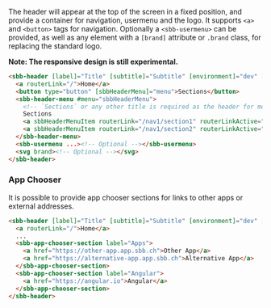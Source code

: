 The header will appear at the top of the screen in a fixed position, and provide a container
for navigation, usermenu and the logo.
It supports `<a>` and `<button>` tags for navigation. Optionally a `<sbb-usermenu>` can be
provided, as well as any element with a `[brand]` attribute or `.brand` class, for replacing
the standard logo.

**Note: The responsive design is still experimental.**

```html
<sbb-header [label]="Title" [subtitle]="Subtitle" [environment]="dev" [environmentColor]="red">
  <a routerLink="/">Home</a>
  <button type="button" [sbbHeaderMenu]="menu">Sections</button>
  <sbb-header-menu #menu="sbbHeaderMenu">
    <!-- `Sections` or any other title is required as the header for mobile and tablet -->
    Sections
    <a sbbHeaderMenuItem routerLink="/nav1/section1" routerLinkActive="sbb-active">Section 1</a>
    <a sbbHeaderMenuItem routerLink="/nav1/section2" routerLinkActive="sbb-active">Section 2</a>
  </sbb-header-menu>
  <sbb-usermenu ...><!-- Optional --></sbb-usermenu>
  <svg brand><!-- Optional --></svg>
</sbb-header>
```

### App Chooser

It is possible to provide app chooser sections for links to other apps or external addresses.

```html
<sbb-header [label]="Title" [subtitle]="Subtitle" [environment]="dev" [environmentColor]="red">
  <a routerLink="/">Home</a>
  ...
  <sbb-app-chooser-section label="Apps">
    <a href="https://other-app.app.sbb.ch">Other App</a>
    <a href="https://alternative-app.app.sbb.ch">Alternative App</a>
  </sbb-app-chooser-section>
  <sbb-app-chooser-section label="Angular">
    <a href="https://angular.io">Angular</a>
  </sbb-app-chooser-section>
</sbb-header>
```

